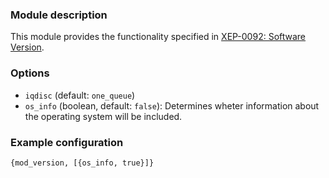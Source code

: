 ### Module description

This module provides the functionality specified in [XEP-0092: Software Version](https://xmpp.org/extensions/xep-0092.html).

### Options

* `iqdisc` (default: `one_queue`)
* `os_info` (boolean, default: `false`): Determines wheter information about the operating system will be included.

### Example configuration 

```
{mod_version, [{os_info, true}]}
```
